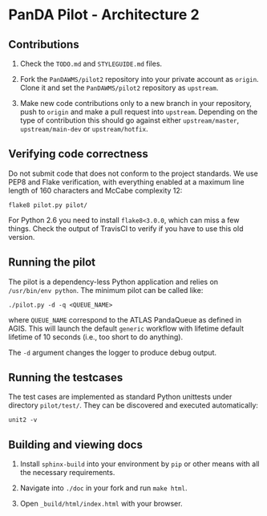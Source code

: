 # PanDA Pilot - Architecture 2

## Contributions

1. Check the ``TODO.md`` and ``STYLEGUIDE.md`` files.

2. Fork the ``PanDAWMS/pilot2`` repository into your private account as ``origin``. Clone it and set the ``PanDAWMS/pilot2`` repository as ``upstream``.

3. Make new code contributions only to a new branch in your repository, push to ``origin`` and make a pull request into ``upstream``. Depending on the type of contribution this should go against either ``upstream/master``, ``upstream/main-dev`` or ``upstream/hotfix``.

## Verifying code correctness

Do not submit code that does not conform to the project standards. We use PEP8 and Flake verification, with everything enabled at a maximum line length of 160 characters and McCabe complexity 12:

    flake8 pilot.py pilot/

For Python 2.6 you need to install ``flake8<3.0.0``, which can miss a few things. Check the output of TravisCI to verify if you have to use this old version.

## Running the pilot

The pilot is a dependency-less Python application and relies on ``/usr/bin/env python``. The minimum pilot can be called like:

    ./pilot.py -d -q <QUEUE_NAME>

where ``QUEUE_NAME`` correspond to the ATLAS PandaQueue as defined in AGIS. This will launch the default ``generic`` workflow with lifetime default lifetime of 10 seconds (i.e., too short to do anything).

The ``-d`` argument changes the logger to produce debug output.

## Running the testcases

The test cases are implemented as standard Python unittests under directory ``pilot/test/``. They can be discovered and executed automatically:

    unit2 -v

## Building and viewing docs

1. Install ``sphinx-build`` into your environment by ``pip`` or other means with all the necessary requirements.

2. Navigate into ``./doc`` in your fork and run ``make html``.

3. Open ``_build/html/index.html`` with your browser.
